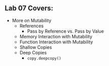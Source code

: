## Lab 07 Covers:

- More on Mutability
  - References
    - Pass by Reference vs. Pass by Value
  - Memory Interaction with Mutability
  - Function Interaction with Mutability
  - Shallow Copies
  - Deep Copies
    - `copy.deepcopy()`
